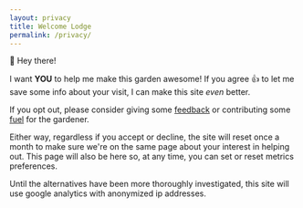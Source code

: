 ```yaml
---
layout: privacy
title: Welcome Lodge
permalink: /privacy/
---
```


👋 Hey there!

I want **YOU** to help me make this garden awesome! If you agree 👍 to let me save some info about your visit, I can make this site _even_ better.

If you opt out, please consider giving some [feedback](https://github.com/manunamz/jekyll-bonsai/discussions/) or contributing some [fuel](https://ko-fi.com/manunamz/) for the gardener.

Either way, regardless if you accept or decline, the site will reset once a month to make sure we're on the same page about your interest in helping out. This page will also be here so, at any time, you can set or reset metrics preferences.

Until the alternatives have been more thoroughly investigated, this site will use google analytics with anonymized ip addresses.


